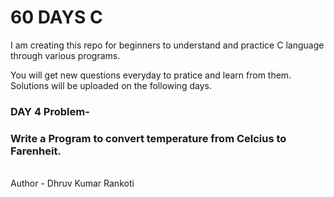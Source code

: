 # 60 DAYS C
I am creating this repo for beginners to understand and practice C language through various programs.

You will get new questions everyday to pratice and learn from them.
Solutions will be uploaded on the following days.

<h3>DAY 4 Problem-</h3>
<h3>Write a Program to convert temperature from Celcius to Farenheit.</h3>

<br>
Author - Dhruv Kumar Rankoti